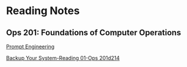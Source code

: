 # Reading Notes

## Ops 201: Foundations of Computer Operations

[Prompt Engineering](https://github.com/rdmankin/Ops-201-Foundations-of-Computer-Operations/blob/main/prompt-engineering.md)

[Backup Your System-Reading 01-Ops 201d214](https://github.com/rdmankin/Ops-201-Foundations-of-Computer-Operations/blob/main/back-up-your-system.md)

